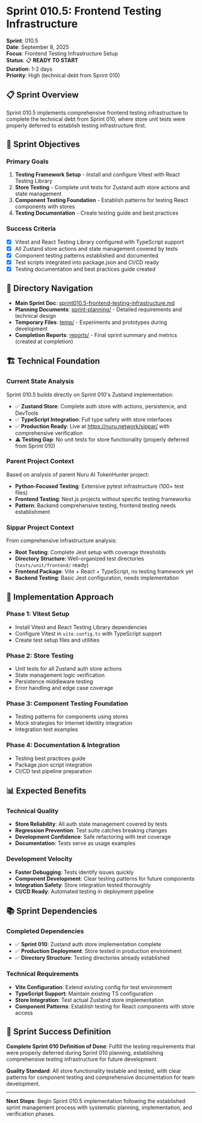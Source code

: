# Sprint 010.5: Frontend Testing Infrastructure

**Sprint**: 010.5  
**Date**: September 8, 2025  
**Focus**: Frontend Testing Infrastructure Setup  
**Status**: 📋 **READY TO START**  
**Duration**: 1-2 days  
**Priority**: High (technical debt from Sprint 010)

## 📋 **Sprint Overview**

Sprint 010.5 implements comprehensive frontend testing infrastructure to complete the technical debt from Sprint 010, where store unit tests were properly deferred to establish testing infrastructure first.

## 🎯 **Sprint Objectives**

### **Primary Goals**
1. **Testing Framework Setup** - Install and configure Vitest with React Testing Library
2. **Store Testing** - Complete unit tests for Zustand auth store actions and state management  
3. **Component Testing Foundation** - Establish patterns for testing React components with stores
4. **Testing Documentation** - Create testing guide and best practices

### **Success Criteria**
- [x] Vitest and React Testing Library configured with TypeScript support
- [x] All Zustand store actions and state management covered by tests
- [x] Component testing patterns established and documented
- [x] Test scripts integrated into package.json and CI/CD ready
- [x] Testing documentation and best practices guide created

## 🔗 **Directory Navigation**

- **Main Sprint Doc**: [sprint010.5-frontend-testing-infrastructure.md](sprint010.5-frontend-testing-infrastructure.md)
- **Planning Documents**: [sprint-planning/](sprint-planning/) - Detailed requirements and technical design
- **Temporary Files**: [temp/](temp/) - Experiments and prototypes during development
- **Completion Reports**: [reports/](reports/) - Final sprint summary and metrics (created at completion)

## 🏗️ **Technical Foundation**

### **Current State Analysis**
Sprint 010.5 builds directly on Sprint 010's Zustand implementation:
- ✅ **Zustand Store**: Complete auth store with actions, persistence, and DevTools
- ✅ **TypeScript Integration**: Full type safety with store interfaces
- ✅ **Production Ready**: Live at https://nuru.network/sippar/ with comprehensive verification
- ⚠️ **Testing Gap**: No unit tests for store functionality (properly deferred from Sprint 010)

### **Parent Project Context**
Based on analysis of parent Nuru AI TokenHunter project:
- **Python-Focused Testing**: Extensive pytest infrastructure (100+ test files)
- **Frontend Testing**: Next.js projects without specific testing frameworks
- **Pattern**: Backend comprehensive testing, frontend testing needs establishment

### **Sippar Project Context**  
From comprehensive infrastructure analysis:
- **Root Testing**: Complete Jest setup with coverage thresholds
- **Directory Structure**: Well-organized test directories (`tests/unit/frontend/` ready)
- **Frontend Package**: Vite + React + TypeScript, no testing framework yet
- **Backend Testing**: Basic Jest configuration, needs implementation

## 🚀 **Implementation Approach**

### **Phase 1: Vitest Setup** 
- Install Vitest and React Testing Library dependencies
- Configure Vitest in `vite.config.ts` with TypeScript support
- Create test setup files and utilities

### **Phase 2: Store Testing**
- Unit tests for all Zustand auth store actions
- State management logic verification  
- Persistence middleware testing
- Error handling and edge case coverage

### **Phase 3: Component Testing Foundation**
- Testing patterns for components using stores
- Mock strategies for Internet Identity integration
- Integration test examples

### **Phase 4: Documentation & Integration**
- Testing best practices guide
- Package.json script integration
- CI/CD test pipeline preparation

## 📊 **Expected Benefits**

### **Technical Quality**
- **Store Reliability**: All auth state management covered by tests
- **Regression Prevention**: Test suite catches breaking changes
- **Development Confidence**: Safe refactoring with test coverage
- **Documentation**: Tests serve as usage examples

### **Development Velocity**
- **Faster Debugging**: Tests identify issues quickly
- **Component Development**: Clear testing patterns for future components
- **Integration Safety**: Store integration tested thoroughly
- **CI/CD Ready**: Automated testing in deployment pipeline

## 📚 **Sprint Dependencies**

### **Completed Dependencies**
- ✅ **Sprint 010**: Zustand auth store implementation complete
- ✅ **Production Deployment**: Store tested in production environment
- ✅ **Directory Structure**: Testing directories already established

### **Technical Requirements**
- **Vite Configuration**: Extend existing config for test environment
- **TypeScript Support**: Maintain existing TS configuration
- **Store Integration**: Test actual Zustand store implementation
- **Component Patterns**: Establish testing for React components with store access

## 🎯 **Sprint Success Definition**

**Complete Sprint 010 Definition of Done**: Fulfill the testing requirements that were properly deferred during Sprint 010 planning, establishing comprehensive testing infrastructure for future development.

**Quality Standard**: All store functionality testable and tested, with clear patterns for component testing and comprehensive documentation for team development.

---

**Next Steps**: Begin Sprint 010.5 implementation following the established sprint management process with systematic planning, implementation, and verification phases.